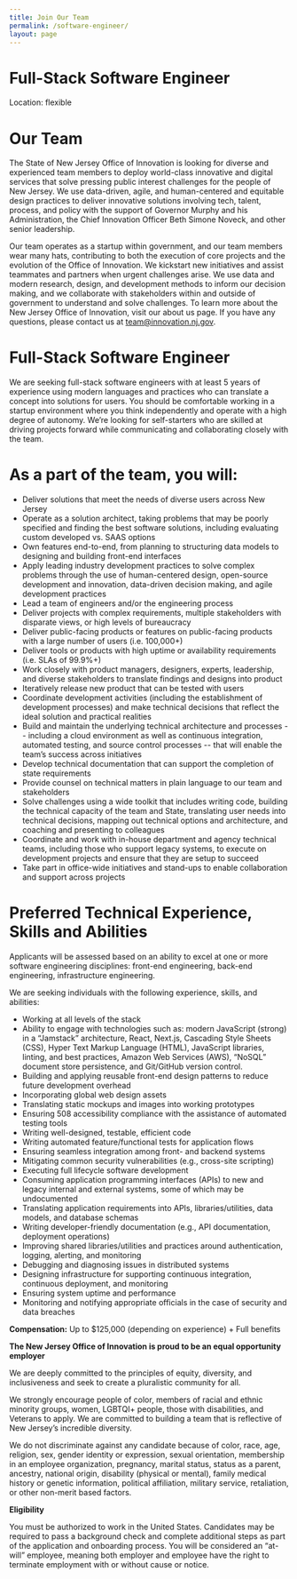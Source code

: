 ```yaml
---
title: Join Our Team
permalink: /software-engineer/
layout: page
---
```

# Full-Stack Software Engineer

Location: flexible

# Our Team
The State of New Jersey Office of Innovation is looking for diverse and experienced team members to deploy world-class innovative and digital services that solve pressing public interest challenges for the people of New Jersey. We use data-driven, agile, and human-centered and equitable design practices to deliver innovative solutions involving tech, talent, process, and policy with the support of Governor Murphy and his Administration, the Chief Innovation Officer Beth Simone Noveck, and other senior leadership.

Our team operates as a startup within government, and our team members wear many hats, contributing to both the execution of core projects and the evolution of the Office of Innovation. We kickstart new initiatives and assist teammates and partners when urgent challenges arise. We use data and modern research, design, and development methods to inform our decision making, and we collaborate with stakeholders within and outside of government to understand and solve challenges. To learn more about the New Jersey Office of Innovation, visit our about us page. If you have any questions, please contact us at team@innovation.nj.gov.

# Full-Stack Software Engineer

We are seeking full-stack software engineers with at least 5 years of experience using modern languages and practices who can translate a concept into solutions for users. You should be comfortable working in a startup environment where you think independently and operate with a high degree of autonomy. We’re looking for self-starters who are skilled at driving projects forward while communicating and collaborating closely with the team.

# As a part of the team, you will:

- Deliver solutions that meet the needs of diverse users across New Jersey
- Operate as a solution architect, taking problems that may be poorly specified and finding the best software solutions, including evaluating custom developed vs. SAAS options
- Own features end-to-end, from planning to structuring data models to designing and building front-end interfaces
- Apply leading industry development practices to solve complex problems through the use of human-centered design, open-source development and innovation, data-driven decision making, and agile development practices
- Lead a team of engineers and/or the engineering process
- Deliver projects with complex requirements, multiple stakeholders with disparate views, or high levels of bureaucracy
- Deliver public-facing products or features on public-facing products with a large number of users (i.e. 100,000+)
- Deliver tools or products with high uptime or availability requirements (i.e. SLAs of 99.9%+)
- Work closely with product managers, designers, experts, leadership, and diverse stakeholders to translate findings and designs into product
- Iteratively release new product that can be tested with users
- Coordinate development activities (including the establishment of development processes) and make technical decisions that reflect the ideal solution and practical realities
- Build and maintain the underlying technical architecture and processes -- including a cloud environment as well as continuous integration, automated testing, and source control processes -- that will enable the team’s success across initiatives
- Develop technical documentation that can support the completion of state requirements
- Provide counsel on technical matters in plain language to our team and stakeholders
- Solve challenges using a wide toolkit that includes writing code, building the technical capacity of the team and State, translating user needs into technical decisions, mapping out technical options and architecture, and coaching and presenting to colleagues
- Coordinate and work with in-house department and agency technical teams, including those who support legacy systems, to execute on development projects and ensure that they are setup to succeed
- Take part in office-wide initiatives and stand-ups to enable collaboration and support across projects

# Preferred Technical Experience, Skills and Abilities

Applicants will be assessed based on an ability to excel at one or more software engineering disciplines: front-end engineering, back-end engineering, infrastructure engineering.

We are seeking individuals with the following experience, skills, and abilities:

- Working at all levels of the stack
- Ability to engage with technologies such as: modern JavaScript (strong) in a “Jamstack” architecture, React, Next.js, Cascading Style Sheets (CSS), Hyper Text Markup Language (HTML), JavaScript libraries, linting, and best practices, Amazon Web Services (AWS), “NoSQL” document store persistence, and Git/GitHub version control.
- Building and applying reusable front-end design patterns to reduce future development overhead
- Incorporating global web design assets
- Translating static mockups and images into working prototypes
- Ensuring 508 accessibility compliance with the assistance of automated testing tools
- Writing well-designed, testable, efficient code
- Writing automated feature/functional tests for application flows
- Ensuring seamless integration among front- and backend systems
- Mitigating common security vulnerabilities (e.g., cross-site scripting)
- Executing full lifecycle software development
- Consuming application programming interfaces (APIs) to new and legacy internal and external systems, some of which may be undocumented
- Translating application requirements into APIs, libraries/utilities, data models, and database schemas
- Writing developer-friendly documentation (e.g., API documentation, deployment operations)
- Improving shared libraries/utilities and practices around authentication, logging, alerting, and monitoring
- Debugging and diagnosing issues in distributed systems
- Designing infrastructure for supporting continuous integration, continuous deployment, and monitoring
- Ensuring system uptime and performance
- Monitoring and notifying appropriate officials in the case of security and data breaches

**Compensation:** Up to $125,000 (depending on experience) + Full benefits

**The New Jersey Office of Innovation is proud to be an equal opportunity employer**

We are deeply committed to the principles of equity, diversity, and inclusiveness and seek to create a pluralistic community for all.

We strongly encourage people of color, members of racial and ethnic minority groups, women, LGBTQI+ people, those with disabilities, and Veterans to apply. We are committed to building a team that is reflective of New Jersey’s incredible diversity.  

We do not discriminate against any candidate because of color, race, age, religion, sex, gender identity or expression, sexual orientation, membership in an employee organization, pregnancy, marital status, status as a parent, ancestry, national origin, disability (physical or mental), family medical history or genetic information, political affiliation, military service, retaliation, or other non-merit based factors.

**Eligibility**

You must be authorized to work in the United States. Candidates may be required to pass a background check and complete additional steps as part of the application and onboarding process. You will be considered an “at-will” employee, meaning both employer and employee have the right to terminate employment with or without cause or notice.   

